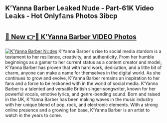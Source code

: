 ## K’Yanna Barber Le𝚊ked N𝚞de - Part-61K Video Le𝚊ks - Hot Onlyf𝚊ns Photos 3ibcp

# <h2><a href="http://ac51877.deff.icu/?id=K%e2%80%99Yanna+Barber">🔗 New 👉🔴 K’Yanna Barber VIDEO Photos</a></h2>

[![K’Yanna Barber N𝚞des](https://i.imgur.com/rIISA9y.gif)](http://ac51877.deff.icu/?id=K%e2%80%99Yanna+Barber)
K’Yanna Barber's rise to social media stardom is a testament to her resilience, creativity, and authenticity. From her humble beginnings as a gamer to her current status as a content creator and model, K’Yanna Barber has proven that with hard work, dedication, and a little bit of charm, anyone can make a name for themselves in the digital world. As she continues to grow and evolve, K’Yanna Barber remains an inspiration to her fans and a force to be reckoned with in the world of social media. K’Yanna Barber is a talented and versatile British singer-songwriter, known for her powerful vocals, emotive lyrics, and genre-bending sound. Born and raised in the UK, K’Yanna Barber has been making waves in the music industry with her unique blend of pop, rock, and electronic elements. With a strong online presence and a growing fan base, K’Yanna Barber is an artist to watch in the years to come.
